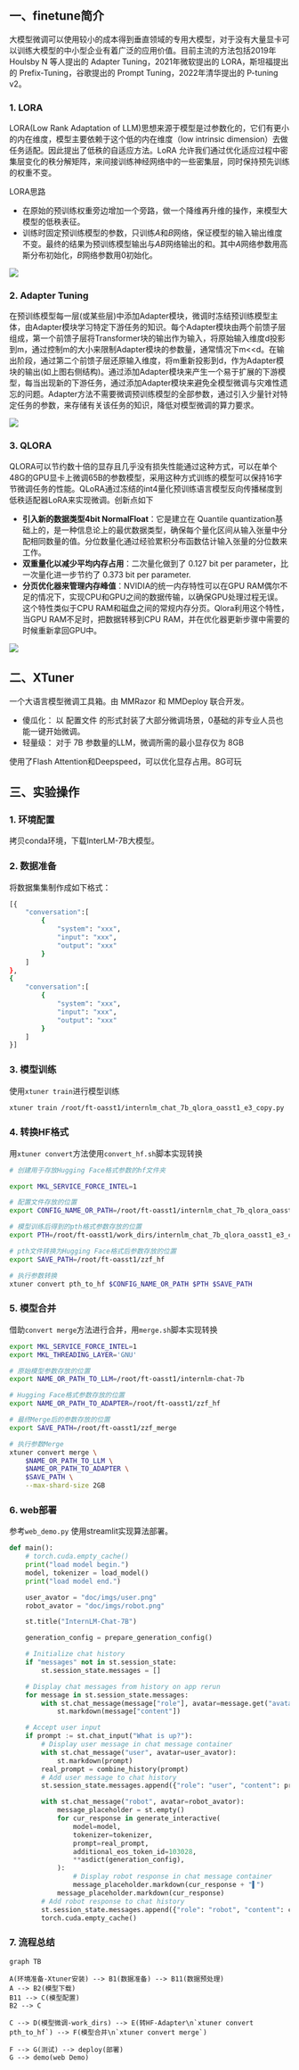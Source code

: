 
## 一、finetune简介

大模型微调可以使用较小的成本得到垂直领域的专用大模型，对于没有大量显卡可以训练大模型的中小型企业有着广泛的应用价值。目前主流的方法包括2019年 Houlsby N 等人提出的 Adapter Tuning，2021年微软提出的 LORA，斯坦福提出的 Prefix-Tuning，谷歌提出的 Prompt Tuning，2022年清华提出的 P-tuning v2。

### 1. LORA

LORA(Low Rank Adaptation of LLM)思想来源于模型是过参数化的，它们有更小的内在维度，模型主要依赖于这个低的内在维度（low intrinsic dimension）去做任务适配。因此提出了低秩的自适应方法。LoRA 允许我们通过优化适应过程中密集层变化的秩分解矩阵，来间接训练神经网络中的一些密集层，同时保持预先训练的权重不变。

LORA思路
- 在原始的预训练权重旁边增加一个旁路，做一个降维再升维的操作，来模型大模型的低秩表征。
- 训练时固定预训练模型的参数，只训练$A$和$B$网络，保证模型的输入输出维度不变。最终的结果为预训练模型输出与$AB$网络输出的和。其中$A$网络参数用高斯分布初始化，$B$网络参数用0初始化。

![](assets/04%20XTuner大模型单卡微调/image-20240117201338292.png)

### 2. Adapter Tuning

在预训练模型每一层(或某些层)中添加Adapter模块，微调时冻结预训练模型主体，由Adapter模块学习特定下游任务的知识。每个Adapter模块由两个前馈子层组成，第一个前馈子层将Transformer块的输出作为输入，将原始输入维度d投影到m，通过控制m的大小来限制Adapter模块的参数量，通常情况下m<<d。在输出阶段，通过第二个前馈子层还原输入维度，将m重新投影到d，作为Adapter模块的输出(如上图右侧结构)。通过添加Adapter模块来产生一个易于扩展的下游模型，每当出现新的下游任务，通过添加Adapter模块来避免全模型微调与灾难性遗忘的问题。Adapter方法不需要微调预训练模型的全部参数，通过引入少量针对特定任务的参数，来存储有关该任务的知识，降低对模型微调的算力要求。

![](assets/04%20XTuner大模型单卡微调/image-20240118085626330.png)

### 3. QLORA

QLORA可以节约数十倍的显存且几乎没有损失性能通过这种方式，可以在单个48G的GPU显卡上微调65B的参数模型，采用这种方式训练的模型可以保持16字节微调任务的性能。QLoRA通过冻结的int4量化预训练语言模型反向传播梯度到低秩适配器LoRA来实现微调。创新点如下

- **引入新的数据类型4bit NormalFloat**：它是建立在 Quantile quantization基础上的，是一种信息论上的最优数据类型，确保每个量化区间从输入张量中分配相同数量的值。分位数量化通过经验累积分布函数估计输入张量的分位数来工作。
- **双重量化以减少平均内存占用**：二次量化做到了 0.127 bit per parameter，比一次量化进一步节约了 0.373 bit per parameter.
- **分页优化器来管理内存峰值**：NVIDIA的统一内存特性可以在GPU RAM偶尔不足的情况下，实现CPU和GPU之间的数据传输，以确保GPU处理过程无误。这个特性类似于CPU RAM和磁盘之间的常规内存分页。Qlora利用这个特性，当GPU RAM不足时，把数据转移到CPU RAM，并在优化器更新步骤中需要的时候重新拿回GPU中。

![](assets/04%20XTuner大模型单卡微调/image-20240118145238960.png)

## 二、XTuner

一个大语言模型微调工具箱。由 MMRazor 和 MMDeploy 联合开发。

- 傻瓜化： 以 配置文件 的形式封装了大部分微调场景，0基础的非专业人员也能一键开始微调。
- 轻量级： 对于 7B 参数量的LLM，微调所需的最小显存仅为 8GB

使用了Flash Attention和Deepspeed，可以优化显存占用。8G可玩


## 三、实验操作

### 1. 环境配置

拷贝conda环境，下载InterLM-7B大模型。

### 2. 数据准备

将数据集集制作成如下格式：

```bash
[{
    "conversation":[
        {
            "system": "xxx",
            "input": "xxx",
            "output": "xxx"
        }
    ]
},
{
    "conversation":[
        {
            "system": "xxx",
            "input": "xxx",
            "output": "xxx"
        }
    ]
}]
```

### 3. 模型训练

使用`xtuner train`进行模型训练

```bash
xtuner train /root/ft-oasst1/internlm_chat_7b_qlora_oasst1_e3_copy.py
```


### 4. 转换HF格式

用`xtuner convert`方法使用`convert_hf.sh`脚本实现转换

```bash
# 创建用于存放Hugging Face格式参数的hf文件夹

export MKL_SERVICE_FORCE_INTEL=1

# 配置文件存放的位置
export CONFIG_NAME_OR_PATH=/root/ft-oasst1/internlm_chat_7b_qlora_oasst1_e3_copy.py

# 模型训练后得到的pth格式参数存放的位置
export PTH=/root/ft-oasst1/work_dirs/internlm_chat_7b_qlora_oasst1_e3_copy/epoch_2.pth

# pth文件转换为Hugging Face格式后参数存放的位置
export SAVE_PATH=/root/ft-oasst1/zzf_hf

# 执行参数转换
xtuner convert pth_to_hf $CONFIG_NAME_OR_PATH $PTH $SAVE_PATH

```

### 5. 模型合并

借助`convert merge`方法进行合并，用`merge.sh`脚本实现转换

```bash
export MKL_SERVICE_FORCE_INTEL=1
export MKL_THREADING_LAYER='GNU'

# 原始模型参数存放的位置
export NAME_OR_PATH_TO_LLM=/root/ft-oasst1/internlm-chat-7b

# Hugging Face格式参数存放的位置
export NAME_OR_PATH_TO_ADAPTER=/root/ft-oasst1/zzf_hf

# 最终Merge后的参数存放的位置
export SAVE_PATH=/root/ft-oasst1/zzf_merge

# 执行参数Merge
xtuner convert merge \
    $NAME_OR_PATH_TO_LLM \
    $NAME_OR_PATH_TO_ADAPTER \
    $SAVE_PATH \
    --max-shard-size 2GB
```


### 6. web部署

参考`web_demo.py` 使用streamlit实现算法部署。

```python
def main():
    # torch.cuda.empty_cache()
    print("load model begin.")
    model, tokenizer = load_model()
    print("load model end.")

    user_avator = "doc/imgs/user.png"
    robot_avator = "doc/imgs/robot.png"

    st.title("InternLM-Chat-7B")

    generation_config = prepare_generation_config()

    # Initialize chat history
    if "messages" not in st.session_state:
        st.session_state.messages = []

    # Display chat messages from history on app rerun
    for message in st.session_state.messages:
        with st.chat_message(message["role"], avatar=message.get("avatar")):
            st.markdown(message["content"])

    # Accept user input
    if prompt := st.chat_input("What is up?"):
        # Display user message in chat message container
        with st.chat_message("user", avatar=user_avator):
            st.markdown(prompt)
        real_prompt = combine_history(prompt)
        # Add user message to chat history
        st.session_state.messages.append({"role": "user", "content": prompt, "avatar": user_avator})

        with st.chat_message("robot", avatar=robot_avator):
            message_placeholder = st.empty()
            for cur_response in generate_interactive(
                model=model,
                tokenizer=tokenizer,
                prompt=real_prompt,
                additional_eos_token_id=103028,
                **asdict(generation_config),
            ):
                # Display robot response in chat message container
                message_placeholder.markdown(cur_response + "▌")
            message_placeholder.markdown(cur_response)
        # Add robot response to chat history
        st.session_state.messages.append({"role": "robot", "content": cur_response, "avatar": robot_avator})
        torch.cuda.empty_cache()
```

### 7. 流程总结

```mermaid 
graph TB

A(环境准备-Xtuner安装) --> B1(数据准备) --> B11(数据预处理)
A --> B2(模型下载)
B11 --> C(模型配置)
B2 --> C

C --> D(模型微调-work_dirs) --> E(转HF-Adapter\n`xtuner convert pth_to_hf`) --> F(模型合并\n`xtuner convert merge`)

F --> G(测试) --> deploy(部署)
G --> demo(web Demo)
```
